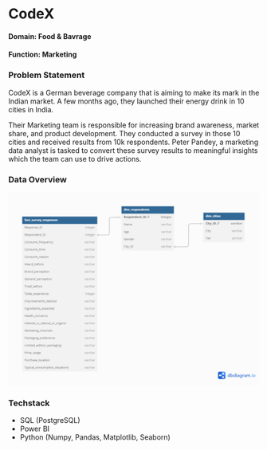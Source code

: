 # CodeX
#### Domain: Food & Bavrage  
#### Function: Marketing  

### Problem Statement 
CodeX is a German beverage company that is aiming to make its mark in the Indian market. A few months ago, they launched their energy drink in 10 cities in India.

Their Marketing team is responsible for increasing brand awareness, market share, and product development. They conducted a survey in those 10 cities and received results from 10k respondents. Peter Pandey, a marketing data analyst is tasked to convert these survey results to meaningful insights which the team can use to drive actions.

### Data Overview
![](https://github.com/Shandeep-Raula/CodeX/blob/main/ERD.png)


### Techstack
- SQL (PostgreSQL)
- Power BI
- Python (Numpy, Pandas, Matplotlib, Seaborn)



